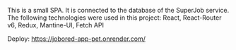 This is a small SPA. It is connected to the database of the SuperJob service. The following technologies were used in this project:
React, React-Router v6, Redux, Mantine-UI, Fetch API

Deploy: https://jobored-app-pet.onrender.com/
